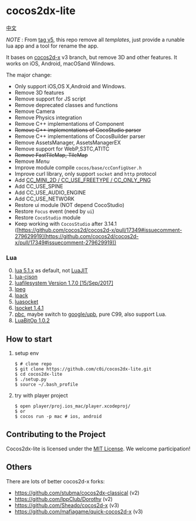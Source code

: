 
cocos2dx-lite
=========

[中文](https://github.com/c0i/cocos2dx-lite/blob/master/README_zh.md)

*NOTE* : From [tag v5](https://github.com/c0i/cocos2dx-lite/tree/v5), this repo remove all *templates*, just provide a runable lua app and a tool for rename the app.

It bases on [cocos2d-x](https://github.com/cocos2d/cocos2d-x) v3 branch, but remove 3D and other features.
It works on iOS, Android, macOSand Windows.

The major change:

- Only support iOS,OS X,Android and Windows.
- Remove 3D features
- Remove support for JS script
- Remove deprecated classes and functions
- Remove Camera
- Remove Physics integration
- Remove C++ implementations of Component
- ~~Remove C++ implementations of CocoStudio parser~~
- Remove C++ implementations of CocosBuilder parser
- Remove AssetsManager, AssetsManagerEX
- Remove support for WebP,S3TC,ATITC
- ~~Remove FastTileMap, TileMap~~
- Remove *Menu*
- Improve module compile `cocos/base/ccConfigUser.h`
- Improve curl library, only support `socket` and `http` protocol
- Add [CC_MINI_2D / CC_USE_FREETYPE / CC_ONLY_PNG](https://github.com/c0i/cocos2dx-lite/blob/master/cocos/base/ccConfigUser.h)
- Add CC_USE_SPINE
- Add CC_USE_AUDIO_ENGINE
- Add CC_USE_NETWORK
- Restore ui module (NOT depend CocoStudio)
- Restore `Focus` event (need by `ui`)
- Restore `CocoStudio` module
- Keep working with `CocosStudio` after 3.14.1 ([https://github.com/cocos2d/cocos2d-x/pull/17349#issuecomment-279629919](https://github.com/cocos2d/cocos2d-x/pull/17349#issuecomment-279629919))



### Lua

0.  [lua 5.1.x](https://www.lua.org/) as default, not [LuaJIT](http://luajit.org/)
1.  [lua-cjson](https://github.com/mpx/lua-cjson)
2.  [luafilesystem Version 1.7.0 [15/Sep/2017]](https://github.com/keplerproject/luafilesystem)
3.  [lpeg](http://www.inf.puc-rio.br/~roberto/lpeg/)
4.  [lpack](https://github.com/LuaDist/lpack)
5.  [luasocket](https://github.com/diegonehab/luasocket)
6.  [lsocket 1.4.1](http://tset.de/lsocket/index.html)
7.  [pbc](https://github.com/cloudwu/pbc), maybe switch to [google/upb](https://github.com/google/upb), pure C99, also support Lua.
8.  [LuaBitOp 1.0.2](http://bitop.luajit.org/)

## How to start

1. setup env

    ```
    $ # clone repo
    $ git clone https://github.com/c0i/cocos2dx-lite.git
    $ cd cocos2dx-lite
    $ ./setup.py
    $ source ~/.bash_profile
    ```

2. try with player project

    ```
    $ open player/proj.ios_mac/player.xcodeproj/
    $ or
    $ cocos run -p mac # ios, android
    ```

## Contributing to the Project

Cocos2dx-lite is licensed under the [MIT License](https://opensource.org/licenses/MIT). We welcome participation!

## Others

There are lots of better cocos2d-x forks:

- https://github.com/stubma/cocos2dx-classical (v2)
- https://github.com/IppClub/Dorothy (v2)
- https://github.com/Sheado/cocos2d-x (v3)
- https://github.com/mafiagame/quick-cocos2d-x (v3)
